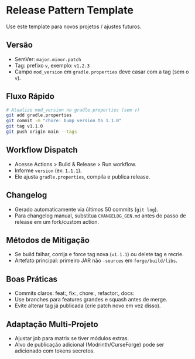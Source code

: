# Release Pattern Template

Use este template para novos projetos / ajustes futuros.

## Versão
- SemVer: `major.minor.patch`
- Tag: prefixo `v`, exemplo: `v1.2.3`
- Campo `mod_version` em `gradle.properties` deve casar com a tag (sem o `v`).

## Fluxo Rápido
```bash
# Atualize mod_version no gradle.properties (sem v)
git add gradle.properties
git commit -m "chore: bump version to 1.1.0"
git tag v1.1.0
git push origin main --tags
```

## Workflow Dispatch
- Acesse Actions > Build & Release > Run workflow.
- Informe `version` (ex: `1.1.1`).
- Ele ajusta `gradle.properties`, compila e publica release.

## Changelog
- Gerado automaticamente via últimos 50 commits (`git log`).
- Para changelog manual, substitua `CHANGELOG_GEN.md` antes do passo de release em um fork/custom action.

## Métodos de Mitigação
- Se build falhar, corrija e force tag nova (`v1.1.1`) ou delete tag e recrie.
- Artefato principal: primeiro JAR não `-sources` em `forge/build/libs`.

## Boas Práticas
- Commits claros: feat:, fix:, chore:, refactor:, docs:
- Use branches para features grandes e squash antes de merge.
- Evite alterar tag já publicada (crie patch novo em vez disso).

## Adaptação Multi-Projeto
- Ajustar job para matrix se tiver módulos extras.
- Alvo de publicação adicional (Modrinth/CurseForge) pode ser adicionado com tokens secretos.
